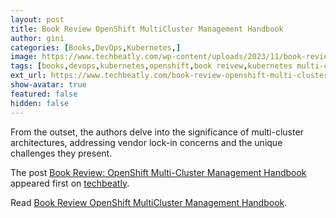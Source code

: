 ```yaml
---
layout: post
title: Book Review OpenShift MultiCluster Management Handbook
author: gini
categories: [Books,DevOps,Kubernetes,]
image: https://www.techbeatly.com/wp-content/uploads/2023/11/book-review-openshift-multi-cluster-management-handbook-1024x732.jpeg
tags: [books,devops,kubernetes,openshift,book reivew,kubernetes multi-cluster handbook,multi-cluster handbook,openshift book,openshift multi-cluster book,openshift multi-cluster management handbook,]
ext_url: https://www.techbeatly.com/book-review-openshift-multi-cluster-management-handbook/
show-avatar: true
featured: false
hidden: false
---
```


<p>From the outset, the authors delve into the significance of multi-cluster architectures, addressing vendor lock-in concerns and the unique challenges they present.</p>
<p>The post <a href="https://www.techbeatly.com/book-review-openshift-multi-cluster-management-handbook/">Book Review: OpenShift Multi-Cluster Management Handbook</a> appeared first on <a href="https://www.techbeatly.com">techbeatly</a>.</p>

Read [Book Review OpenShift MultiCluster Management Handbook](https://www.techbeatly.com/book-review-openshift-multi-cluster-management-handbook/).